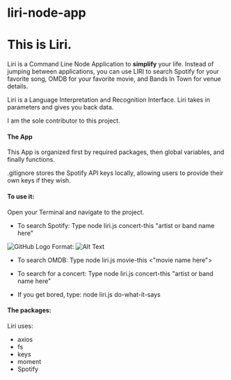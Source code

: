 # liri-node-app

# This is Liri. 

Liri is a Command Line Node Application to **simplify** your life. Instead of jumping between applications, you can use LIRI to search Spotify for your favorite song, OMDB for your favorite movie, and Bands In Town for venue details. 

Liri is a Language Interpretation and Recognition Interface. Liri takes in parameters and gives you back data.


I am the sole contributor to this project. 

#### The App
This App is organized first by required packages, then global variables, and finally functions. 

.gitignore stores the Spotify API keys locally, allowing users to provide their own keys if they wish. 



#### To use it:
Open your Terminal and navigate to the project. 

* To search Spotify: Type node liri.js concert-this "artist or band name here"

![GitHub Logo](/images/spotify-this-song-lingerie)
Format: ![Alt Text](url)

* To search OMDB: Type node liri.js movie-this <"movie name here">

* To search for a concert: Type node liri.js concert-this "artist or band name here"

* If you get bored, type: node liri.js do-what-it-says 

#### The packages: 
Liri uses:
* axios 
* fs 
* keys 
* moment 
* Spotify 



